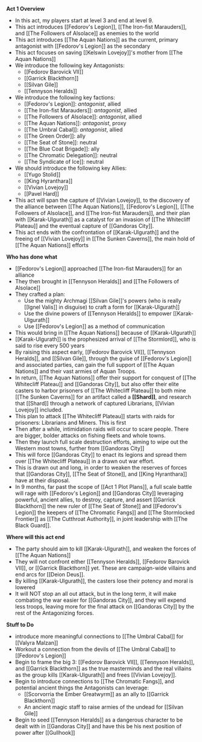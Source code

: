 **Act 1 Overview**
- In this act, my players start at level 3 and end at level 9.
- This act introduces [[Fedorov's Legion]], [[The Iron-fist Marauders]], and [[The Followers of Alsolace]] as enemies to the world
- This act introduces [[The Aquan Nations]] as the current, primary antagonist with [[Fedorov's Legion]] as the secondary
- This act focuses on saving [[Kelswin Lovejoy]]'s mother from [[The Aquan Nations]]
- We introduce the following key Antagonists:
	- [[Fedorov Barovick VII]]
	- [[Garrick Blackthorn]]
	- [[Silvan Gile]]
	- [[Tennyson Heralds]]
- We introduce the following key factions:
	- [[Fedorov's Legion]]: *antagonist*, allied
	- [[The Iron-fist Marauders]]: *antagonist*, allied
	- [[The Followers of Alsolace]]: *antagonist*, allied
	- [[The Aquan Nations]]: *antagonist*, proxy
	- [[The Umbral Cabal]]: *antagonist*, allied
	- [[The Green Order]]: ally
	- [[The Seat of Stone]]: neutral
	- [[The Blue Coat Brigade]]: ally
	- [[The Chromatic Delegation]]: neutral
	- [[The Syndicate of Ice]]: neutral
- We should introduce the following key Allies:
	- [[Yugo Stolid]]
	- [[King Hyranthara]]
	- [[Vivian Lovejoy]]
	- [[Pavel Hard]]
- This act will span the capture of [[Vivian Lovejoy]], to the discovery of the alliance between [[The Aquan Nations]], [[Fedorov's Legion]], [[The Followers of Alsolace]], and [[The Iron-fist Marauders]], and their plan with [[Karak-Ulgurath]] as a catalyst for an invasion of [[The Whitecliff Plateau]] and the eventual capture of [[Gandoras City]]. 
- This act ends with the confrontation of [[Karak-Ulgurath]] and the freeing of [[Vivian Lovejoy]] in [[The Sunken Caverns]], the main hold of [[The Aquan Nations]] efforts

**Who has done what**
- [[Fedorov's Legion]] approached [[The Iron-fist Marauders]] for an alliance
- They then brought in [[Tennyson Heralds]] and [[The Followers of Alsolace]]
- They crafted a plan:
	- Use the mighty Archmagi [[Silvan Gile]]'s powers (who is really [[Ignel Valis]] in disguise) to craft a form for [[Karak-Ulgurath]]
	- Use the divine powers of [[Tennyson Heralds]] to empower [[Karak-Ulgurath]]
	- Use [[Fedorov's Legion]] as a method of communication
- This would bring in [[The Aquan Nations]] because of [[Karak-Ulgurath]]
- [[Karak-Ulgurath]] is the prophesized arrival of [[The Stormlord]], who is said to rise every 500 years
- By raising this aspect early, [[Fedorov Barovick VII]], [[Tennyson Heralds]], and [[Silvan Gile]], through the guise of [[Fedorov's Legion]] and associated parties, can gain the full support of [[The Aquan Nations]] and their vast armies of Aquan Troops. 
- In return, [[The Aquan Nations]] offer their support for conquest of [[The Whitecliff Plateau]] and [[Gandoras City]], but also offer their elite casters to harbor prisoners of [[The Whitecliff Plateau]] to both mine [[The Sunken Caverns]] for an artifact called a **[[Shard]]**, and research that [[Shard]] through a network of captured Librarians, [[Vivian Lovejoy]] included. 
- This plan to attack [[The Whitecliff Plateau]] starts with raids for prisoners: Librarians and Miners. This is first
- Then after a while, intimidation raids will occur to scare people. There are bigger, bolder attacks on fishing fleets and whole towns. 
- Then they launch full scale destruction efforts, aiming to wipe out the Western most towns, further from [[Gandoras City]]
- This will force [[Gandoras City]] to enact its legions and spread them over [[The Whitecliff Plateau]] in a drawn out war effort.
- This is drawn out and long, in order to weaken the reserves of forces that [[Gandoras City]], [[The Seat of Stone]], and [[King Hyranthara]] have at their disposal. 
- In 9 months, far past the scope of [[Act 1 Plot Plans]], a full scale battle will rage with [[Fedorov's Legion]] and [[Gandoras City]] leveraging powerful, ancient allies, to destroy, capture, and assert [[Garrick Blackthorn]] the new ruler of [[The Seat of Stone]] and [[Fedorov's Legion]] the keepers of [[The Chromatic Fangs]] and [[The Stormlocked Frontier]] as [[The Cutthroat Authority]], in joint leadership with [[The Black Guard]].

**Where will this act end**
- The party should aim to kill [[Karak-Ulgurath]], and weaken the forces of [[The Aquan Nations]]
- They will not confront either [[Tennyson Heralds]], [[Fedorov Barovick VII]], or [[Garrick Blackthorn]] yet. These are campaign-wide villains and end arcs for [[Deion Deus]]. 
- By killing [[Karak-Ulgurath]], the casters lose their potency and moral is lowered
- It will NOT stop an all out attack, but in the long term, it will make combating the war easier for [[Gandoras City]], and they will expend less troops, leaving more for the final attack on [[Gandoras City]] by the rest of the Antagonizing forces. 

**Stuff to Do**
- introduce more meaningful connections to [[The Umbral Cabal]] for [[Valyra Malzan]]
- Workout a connection from the devils of [[The Umbral Cabal]] to [[Fedorov's Legion]]
- Begin to frame the big 3: [[Fedorov Barovick VII]], [[Tennyson Heralds]], and [[Garrick Blackthorn]] as the true masterminds and the real villains as the group kills [[Karak-Ulgurath]] and frees [[Vivian Lovejoy]]. 
- Begin to introduce connections to [[The Chromatic Fangs]], and potential ancient things the Antagonists can leverage:
	- [[Scorvorria the Ember Greatwyrm]] as an ally to [[Garrick Blackthorn]]
	- An ancient magic staff to raise armies of the undead for [[Silvan Gile]]
- Begin to seed [[Tennyson Heralds]] as a dangerous character to be dealt with in [[Gandoras City]] and have this be his next position of power after [[Gullhook]]
